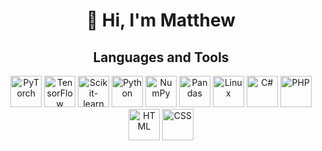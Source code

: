 <h1 align="center">👋 Hi, I'm Matthew</h1>
<h2 align="center">Languages and Tools</h2>

<p align="center">
  <!-- PyTorch -->
  <img src="https://cdn.jsdelivr.net/gh/devicons/devicon/icons/pytorch/pytorch-original.svg" alt="PyTorch" width="50" height="50"/>
  
  <!-- TensorFlow -->
  <img src="https://cdn.jsdelivr.net/gh/devicons/devicon/icons/tensorflow/tensorflow-original.svg" alt="TensorFlow" width="50" height="50"/>
  
  <!-- Scikit-learn -->
  <img src="https://cdn.jsdelivr.net/gh/devicons/devicon/icons/scikitlearn/scikitlearn-original.svg" alt="Scikit-learn" width="50" height="50"/>
  
  <!-- Python -->
  <img src="https://cdn.jsdelivr.net/gh/devicons/devicon/icons/python/python-original.svg" alt="Python" width="50" height="50"/>
  
  <!-- NumPy -->
  <img src="https://cdn.jsdelivr.net/gh/devicons/devicon/icons/numpy/numpy-original.svg" alt="NumPy" width="50" height="50"/>
  
  <!-- Pandas -->
  <img src="https://cdn.jsdelivr.net/gh/devicons/devicon/icons/pandas/pandas-original.svg" alt="Pandas" width="50" height="50"/>
  
  <!-- Linux -->
  <img src="https://cdn.jsdelivr.net/gh/devicons/devicon/icons/linux/linux-original.svg" alt="Linux" width="50" height="50"/>
  
  <!-- C# -->
  <img src="https://cdn.jsdelivr.net/gh/devicons/devicon/icons/csharp/csharp-original.svg" alt="C#" width="50" height="50"/>
  
  <!-- PHP -->
  <img src="https://cdn.jsdelivr.net/gh/devicons/devicon/icons/php/php-original.svg" alt="PHP" width="50" height="50"/>
  
  <!-- HTML -->
  <img src="https://cdn.jsdelivr.net/gh/devicons/devicon/icons/html5/html5-original.svg" alt="HTML" width="50" height="50"/>
  
  <!-- CSS -->
  <img src="https://cdn.jsdelivr.net/gh/devicons/devicon/icons/css3/css3-original.svg" alt="CSS" width="50" height="50"/>
</p>
